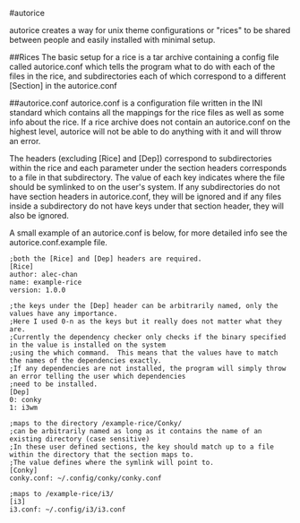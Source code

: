 #autorice

autorice creates a way for unix theme configurations or "rices" to be shared between people and easily installed with minimal setup.


##Rices
The basic setup for a rice is a tar archive containing a config file called autorice.conf which tells the program what to do with each of the files in the rice, and subdirectories each of which correspond to a different [Section] in the autorice.conf

##autorice.conf
autorice.conf is a configuration file written in the INI standard which contains all the mappings for the rice files as well as some info about the rice.  If a rice archive does not contain an autorice.conf on the highest level, autorice will not be able to do anything with it and will throw an error.

The headers (excluding [Rice] and [Dep]) correspond to subdirectories within the rice and each parameter under the section headers corresponds to a file in that subdirectory.  The value of each key indicates where the file should be symlinked to on the user's system.  If any subdirectories do not have section headers in autorice.conf, they will be ignored and if any files inside a subdirectory do not have keys under that section header, they will also be ignored.

A small example of an autorice.conf is below, for more detailed info see the autorice.conf.example file.

```
;both the [Rice] and [Dep] headers are required.
[Rice]
author: alec-chan
name: example-rice
version: 1.0.0

;the keys under the [Dep] header can be arbitrarily named, only the values have any importance.  
;Here I used 0-n as the keys but it really does not matter what they are.
;Currently the dependency checker only checks if the binary specified in the value is installed on the system 
;using the which command.  This means that the values have to match the names of the dependencies exactly.
;If any dependencies are not installed, the program will simply throw an error telling the user which dependencies
;need to be installed.
[Dep]
0: conky
1: i3wm

;maps to the directory /example-rice/Conky/
;can be arbitrarily named as long as it contains the name of an existing directory (case sensitive)
;In these user defined sections, the key should match up to a file within the directory that the section maps to.
;The value defines where the symlink will point to.
[Conky]
conky.conf: ~/.config/conky/conky.conf

;maps to /example-rice/i3/
[i3]
i3.conf: ~/.config/i3/i3.conf
```


